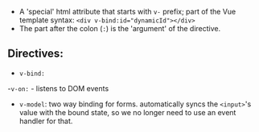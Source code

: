 - A 'special' html attribute that starts with `v-` prefix; part of the Vue template syntax: `<div v-bind:id="dynamicId"></div>`
- The part after the colon (`:`)  is the 'argument' of the directive.

## Directives:

- `v-bind:`

-`v-on:` - listens to DOM events

- `v-model`: two way binding for forms. automatically syncs the `<input>`'s value with the bound state, so we no longer need to use an event handler for that.



